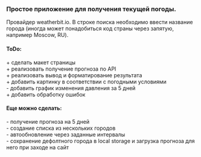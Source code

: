 ### Простое приложение для получения текущей погоды.
Провайдер weatherbit.io.
В строке поиска необходимо ввести название города (иногда может понадобиться код страны через запятую, например Moscow, RU).
#### ToDo:
\+ сделать макет страницы\
\+ реализовать получение прогноза по API\
\+ реализовать вывод и форматирование результата\
\+ добавить картинку в соответствии с погодными условиями\
\- добавить график изменения давления за 5 дней\
\+ добавить обработку ошибок
#### Еще можно сделать:
\- получение прогноза на 5 дней\
\- создание списка из нескольких городов\
\- автообновление через заданные интервалы\
\- сохранение дефолтного города в local storage и загрузка прогноза для него при заходе на сайт